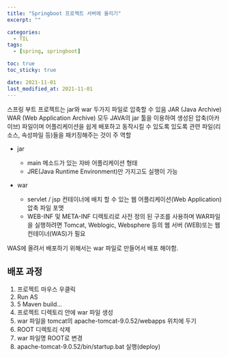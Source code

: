 ```yaml
---
title: "Springboot 프로젝트 서버에 올리기"
excerpt: ""

categories:
  - TIL
tags:
  - [spring, springboot]

toc: true
toc_sticky: true

date: 2021-11-01
last_modified_at: 2021-11-01
---
```


스프링 부트 프로젝트는 jar와 war 두가지 파일로 압축할 수 있음
JAR (Java Archive) WAR (Web Application Archive) 모두 JAVA의 jar 툴을 이용하여 생성된 압축(아카이브) 파일이며 어플리케이션을 쉽게 배포하고 동작시킬 수 있도록 있도록 관련 파일(리소스, 속성파일 등)들을 패키징해주는 것이 주 역할

- jar

  - main 메소드가 있는 자바 어플리케이션 형태
  - JRE(Java Runtime Environment)만 가지고도 실행이 가능

- war
  - servlet / jsp 컨테이너에 배치 할 수 있는 웹 어플리케이션(Web Application) 압축 파일 포맷
  - WEB-INF 및 META-INF 디렉토리로 사전 정의 된 구조를 사용하며 WAR파일을 실행하려면 Tomcat, Weblogic, Websphere 등의 웹 서버 (WEB)또는 웹 컨테이너(WAS)가 필요

WAS에 올려서 배포하기 위해서는 war 파일로 만들어서 배포 해야함.

## 배포 과정

1. 프로젝트 마우스 우클릭
2. Run AS
3. 5 Maven build...
4. 프로젝트 디렉토리 안에 war 파일 생성
5. war 파일을 tomcat의 apache-tomcat-9.0.52/webapps 위치에 두기
6. ROOT 디렉토리 삭제
7. war 파일명 ROOT로 변경
8. apache-tomcat-9.0.52/bin/startup.bat 실행(deploy)
